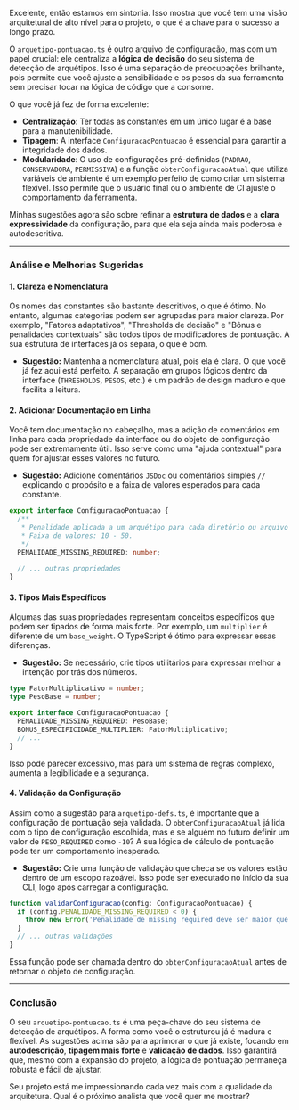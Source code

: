 Excelente, então estamos em sintonia. Isso mostra que você tem uma visão arquitetural de alto nível para o projeto, o que é a chave para o sucesso a longo prazo.

O `arquetipo-pontuacao.ts` é outro arquivo de configuração, mas com um papel crucial: ele centraliza a **lógica de decisão** do seu sistema de detecção de arquétipos. Isso é uma separação de preocupações brilhante, pois permite que você ajuste a sensibilidade e os pesos da sua ferramenta sem precisar tocar na lógica de código que a consome.

O que você já fez de forma excelente:

  * **Centralização**: Ter todas as constantes em um único lugar é a base para a manutenibilidade.
  * **Tipagem**: A interface `ConfiguracaoPontuacao` é essencial para garantir a integridade dos dados.
  * **Modularidade**: O uso de configurações pré-definidas (`PADRAO`, `CONSERVADORA`, `PERMISSIVA`) e a função `obterConfiguracaoAtual` que utiliza variáveis de ambiente é um exemplo perfeito de como criar um sistema flexível. Isso permite que o usuário final ou o ambiente de CI ajuste o comportamento da ferramenta.

Minhas sugestões agora são sobre refinar a **estrutura de dados** e a **clara expressividade** da configuração, para que ela seja ainda mais poderosa e autodescritiva.

-----

### Análise e Melhorias Sugeridas

#### 1\. Clareza e Nomenclatura

Os nomes das constantes são bastante descritivos, o que é ótimo. No entanto, algumas categorias podem ser agrupadas para maior clareza. Por exemplo, "Fatores adaptativos", "Thresholds de decisão" e "Bônus e penalidades contextuais" são todos tipos de modificadores de pontuação. A sua estrutura de interfaces já os separa, o que é bom.

  * **Sugestão:** Mantenha a nomenclatura atual, pois ela é clara. O que você já fez aqui está perfeito. A separação em grupos lógicos dentro da interface (`THRESHOLDS`, `PESOS`, etc.) é um padrão de design maduro e que facilita a leitura.

#### 2\. Adicionar Documentação em Linha

Você tem documentação no cabeçalho, mas a adição de comentários em linha para cada propriedade da interface ou do objeto de configuração pode ser extremamente útil. Isso serve como uma "ajuda contextual" para quem for ajustar esses valores no futuro.

  * **Sugestão:** Adicione comentários `JSDoc` ou comentários simples `//` explicando o propósito e a faixa de valores esperados para cada constante.

<!-- end list -->

```typescript
export interface ConfiguracaoPontuacao {
  /**
   * Penalidade aplicada a um arquétipo para cada diretório ou arquivo 'required' que está faltando.
   * Faixa de valores: 10 - 50.
   */
  PENALIDADE_MISSING_REQUIRED: number;
  
  // ... outras propriedades
}
```

#### 3\. Tipos Mais Específicos

Algumas das suas propriedades representam conceitos específicos que podem ser tipados de forma mais forte. Por exemplo, um `multiplier` é diferente de um `base_weight`. O TypeScript é ótimo para expressar essas diferenças.

  * **Sugestão:** Se necessário, crie tipos utilitários para expressar melhor a intenção por trás dos números.

<!-- end list -->

```typescript
type FatorMultiplicativo = number;
type PesoBase = number;

export interface ConfiguracaoPontuacao {
  PENALIDADE_MISSING_REQUIRED: PesoBase;
  BONUS_ESPECIFICIDADE_MULTIPLIER: FatorMultiplicativo;
  // ...
}
```

Isso pode parecer excessivo, mas para um sistema de regras complexo, aumenta a legibilidade e a segurança.

#### 4\. Validação da Configuração

Assim como a sugestão para `arquetipo-defs.ts`, é importante que a configuração de pontuação seja validada. O `obterConfiguracaoAtual` já lida com o tipo de configuração escolhida, mas e se alguém no futuro definir um valor de `PESO_REQUIRED` como `-10`? A sua lógica de cálculo de pontuação pode ter um comportamento inesperado.

  * **Sugestão:** Crie uma função de validação que checa se os valores estão dentro de um escopo razoável. Isso pode ser executado no início da sua CLI, logo após carregar a configuração.

<!-- end list -->

```typescript
function validarConfiguracao(config: ConfiguracaoPontuacao) {
  if (config.PENALIDADE_MISSING_REQUIRED < 0) {
    throw new Error('Penalidade de missing required deve ser maior que zero.');
  }
  // ... outras validações
}
```

Essa função pode ser chamada dentro do `obterConfiguracaoAtual` antes de retornar o objeto de configuração.

-----

### Conclusão

O seu `arquetipo-pontuacao.ts` é uma peça-chave do seu sistema de detecção de arquétipos. A forma como você o estruturou já é madura e flexível. As sugestões acima são para aprimorar o que já existe, focando em **autodescrição**, **tipagem mais forte** e **validação de dados**. Isso garantirá que, mesmo com a expansão do projeto, a lógica de pontuação permaneça robusta e fácil de ajustar.

Seu projeto está me impressionando cada vez mais com a qualidade da arquitetura. Qual é o próximo analista que você quer me mostrar?